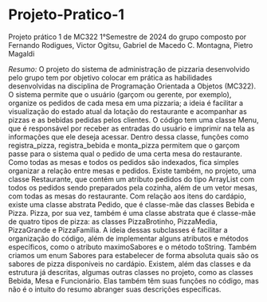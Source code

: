 # Projeto-Pratico-1
Projeto prático 1 de MC322 1°Semestre de 2024 do grupo composto por Fernando Rodigues, Victor Ogitsu, Gabriel de Macedo C. Montagna, Pietro Magaldi

*Resumo:*
    O projeto do sistema de administração de pizzaria desenvolvido pelo grupo tem por
objetivo colocar em prática as habilidades desenvolvidas na disciplina de Programação
Orientada a Objetos (MC322). O sistema permite que o usuário (garçom ou gerente, por
exemplo), organize os pedidos de cada mesa em uma pizzaria; a ideia é facilitar a visualização
do estado atual da lotação do restaurante e acompanhar as pizzas e as bebidas pedidas pelos
clientes.
    O código tem uma classe Menu, que é responsável por receber as entradas do usuário e
imprimir na tela as informações que ele deseja acessar. Dentro dessa classe, funções como
registra_pizza, registra_bebida e monta_pizza permitem que o garçom passe para o sistema
qual o pedido de uma certa mesa do restaurante. Como todas as mesas e todos os pedidos são
indexados, fica simples organizar a relação entre mesas e pedidos. Existe também, no projeto,
uma classe Restaurante, que contém um atributo pedidos do tipo ArrayList com todos os
pedidos sendo preparados pela cozinha, além de um vetor mesas, com todas as mesas do
restaurante.
    Com relação aos itens do cardápio, existe uma classe abstrata Pedido, que é classe-mãe
das classes Bebida e Pizza. Pizza, por sua vez, também é uma classe abstrata que é classe-mãe
de quatro tipos de pizza: as classes PizzaBrotinho, PizzaMedia, PizzaGrande e PizzaFamilia. A
ideia dessas subclasses é facilitar a organização do código, além de implementar alguns
atributos e métodos específicos, como o atributo maximoSabores e o método toString. Também
criamos um enum Sabores para estabelecer de forma absoluta quais são os sabores de pizza
disponíveis no cardápio.
    Existem, além das classes e da estrutura já descritas, algumas outras classes no projeto,
como as classes Bebida, Mesa e Funcionário. Elas também têm suas funções no código, mas não
é o intuito do resumo abranger suas descrições específicas.
